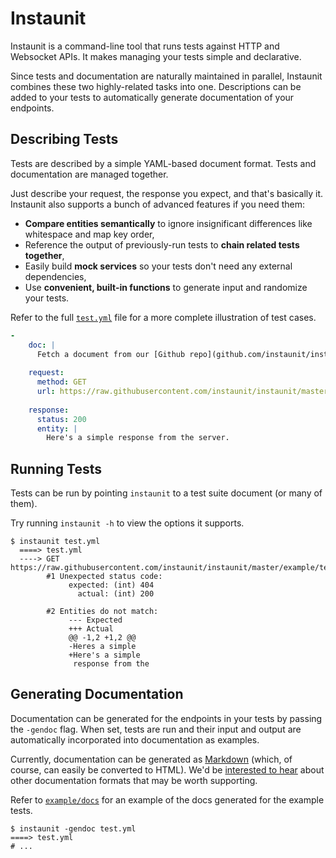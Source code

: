 # Instaunit

Instaunit is a command-line tool that runs tests against HTTP and Websocket APIs. It makes managing your tests simple and declarative.

Since tests and documentation are naturally maintained in parallel, Instaunit combines these two highly-related tasks into one. Descriptions can be added to your tests to automatically generate documentation of your endpoints.

## Describing Tests

Tests are described by a simple YAML-based document format. Tests and documentation are managed together.

Just describe your request, the response you expect, and that's basically it. Instaunit also supports a bunch of advanced features if you need them:

* **Compare entities semantically** to ignore insignificant differences like whitespace and map key order,
* Reference the output of previously-run tests to **chain related tests together**,
* Easily build **mock services** so your tests don't need any external dependencies,
* Use **convenient, built-in functions** to generate input and randomize your tests.

Refer to the full [`test.yml`](https://github.com/instaunit/instaunit/blob/master/example/test.yml) file for a more complete illustration of test cases.

```yaml
- 
    doc: |
      Fetch a document from our [Github repo](github.com/instaunit/instaunit).
    
    request:
      method: GET
      url: https://raw.githubusercontent.com/instaunit/instaunit/master/example/test.txt
    
    response:
      status: 200
      entity: |
        Here's a simple response from the server.
```

## Running Tests

Tests can be run by pointing `instaunit` to a test suite document (or many of them). 

Try running `instaunit -h` to view the options it supports.

```
$ instaunit test.yml
  ====> test.yml
  ----> GET https://raw.githubusercontent.com/instaunit/instaunit/master/example/test.txt
        #1 Unexpected status code:
             expected: (int) 404
               actual: (int) 200

        #2 Entities do not match:
             --- Expected
             +++ Actual
             @@ -1,2 +1,2 @@
             -Heres a simple
             +Here's a simple
              response from the
```

## Generating Documentation

Documentation can be generated for the endpoints in your tests by passing the `-gendoc` flag. When set, tests are run and their input and output are automatically incorporated into documentation as examples.

Currently, documentation can be generated as [Markdown](https://en.wikipedia.org/wiki/Markdown) (which, of course, can easily be converted to HTML). We'd be [interested to hear](https://github.com/instaunit/instaunit/issues) about other documentation formats that may be worth supporting.

Refer to [`example/docs`](https://github.com/instaunit/instaunit/blob/master/example/docs) for an example of the docs generated for the example tests.

```
$ instaunit -gendoc test.yml
====> test.yml
# ...
```
